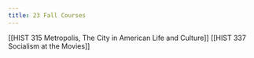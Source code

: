 ```yaml
---
title: 23 Fall Courses
---
```

[[HIST 315 Metropolis, The City in American Life and Culture]]
[[HIST 337 Socialism at the Movies]]